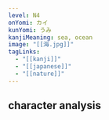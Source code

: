 ```yaml
---
level: N4
onYomi: カイ
kunYomi: うみ
kanjiMeaning: sea, ocean
image: "[[海.jpg]]"
tagLinks:
  - "[[kanji]]"
  - "[[japanese]]"
  - "[[nature]]"
---
```

## character analysis